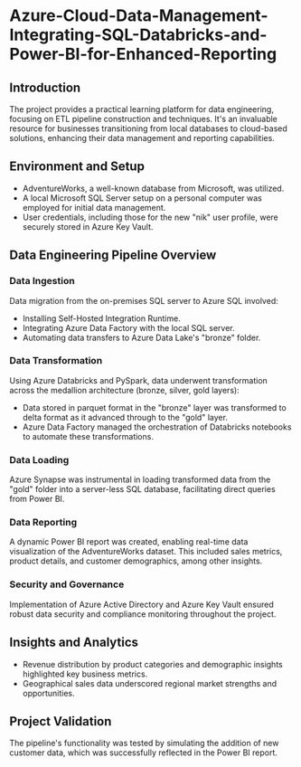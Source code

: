 # Azure-Cloud-Data-Management-Integrating-SQL-Databricks-and-Power-BI-for-Enhanced-Reporting

## Introduction

The project provides a practical learning platform for data engineering, focusing on ETL pipeline construction and techniques. It's an invaluable resource for businesses transitioning from local databases to cloud-based solutions, enhancing their data management and reporting capabilities.

## Environment and Setup

-   AdventureWorks, a well-known database from Microsoft, was utilized.
-   A local Microsoft SQL Server setup on a personal computer was employed for initial data management.
-   User credentials, including those for the new "nik" user profile, were securely stored in Azure Key Vault.

## Data Engineering Pipeline Overview

### Data Ingestion

Data migration from the on-premises SQL server to Azure SQL involved:

-   Installing Self-Hosted Integration Runtime.
-   Integrating Azure Data Factory with the local SQL server.
-   Automating data transfers to Azure Data Lake's "bronze" folder.

### Data Transformation

Using Azure Databricks and PySpark, data underwent transformation across the medallion architecture (bronze, silver, gold layers):

-   Data stored in parquet format in the "bronze" layer was transformed to delta format as it advanced through to the "gold" layer.
-   Azure Data Factory managed the orchestration of Databricks notebooks to automate these transformations.

### Data Loading

Azure Synapse was instrumental in loading transformed data from the "gold" folder into a server-less SQL database, facilitating direct queries from Power BI.

### Data Reporting

A dynamic Power BI report was created, enabling real-time data visualization of the AdventureWorks dataset. This included sales metrics, product details, and customer demographics, among other insights.

### Security and Governance

Implementation of Azure Active Directory and Azure Key Vault ensured robust data security and compliance monitoring throughout the project.

## Insights and Analytics

-   Revenue distribution by product categories and demographic insights highlighted key business metrics.
-   Geographical sales data underscored regional market strengths and opportunities.

## Project Validation

The pipeline's functionality was tested by simulating the addition of new customer data, which was successfully reflected in the Power BI report.
